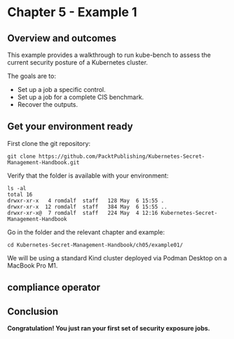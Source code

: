 # Chapter 5 - Example 1
## Overview and outcomes
This example provides a walkthrough to run kube-bench to assess the current security posture of a Kubernetes cluster. 

The goals are to:

* Set up a job a specific control.
* Set up a job for a complete CIS benchmark.
* Recover the outputs.

## Get your environment ready
First clone the git repository:  
```
git clone https://github.com/PacktPublishing/Kubernetes-Secret-Management-Handbook.git 
```

Verify that the folder is available with your environment:  
```
ls -al
total 16
drwxr-xr-x   4 romdalf  staff   128 May  6 15:55 .
drwxr-xr-x  12 romdalf  staff   384 May  6 15:55 ..
drwxr-xr-x@  7 romdalf  staff   224 May  4 12:16 Kubernetes-Secret-Management-Handbook
```

Go in the folder and the relevant chapter and example:  
```
cd Kubernetes-Secret-Management-Handbook/ch05/example01/
```

We will be using a standard Kind cluster deployed via Podman Desktop on a MacBook Pro M1. 

## compliance operator


## Conclusion
**Congratulation! You just ran your first set of security exposure jobs.** 

